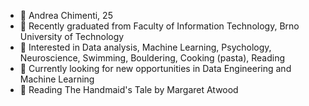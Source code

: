 - 👦 Andrea Chimenti, 25
- 🏫 Recently graduated from Faculty of Information Technology, Brno University of Technology
- 👀 Interested in Data analysis, Machine Learning, Psychology, Neuroscience, Swimming, Bouldering, Cooking (pasta), Reading
- 🌱 Currently looking for new opportunities in Data Engineering and Machine Learning
- 📖 Reading The Handmaid's Tale by Margaret Atwood


<!---
ankimme/ankimme is a ✨ special ✨ repository because its `README.md` (this file) appears on your GitHub profile.
You can click the Preview link to take a look at your changes.
--->
